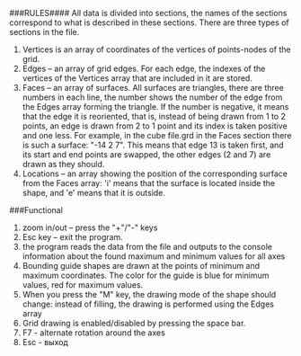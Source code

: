 ###RULES####
All data is divided into sections, the names of the sections correspond to what is described in
these sections. There are three types of sections in the file.
1. Vertices is an array of coordinates of the vertices of points-nodes of the grid.
2. Edges – an array of grid edges. For each edge, the indexes of the vertices of the Vertices array that are included in it are stored.
3. Faces – an array of surfaces. All surfaces are triangles, there are three numbers in each line, the number shows the number of the edge from the Edges array
  forming the triangle. If the number is negative, it means that the edge
  it is reoriented, that is, instead of being drawn from 1 to 2 points, an edge is drawn from 2 to 1 point and its index is taken positive and
  one less.
  For example, in the cube file.grd in the Faces section there is such a surface: "-14 2 7". This means that edge 13 is taken first, and its start and end
  points are swapped, the other edges (2 and 7) are drawn as they should.
4. Locations – an array showing the position of the corresponding surface
  from the Faces array: 'i' means that the surface is located inside the shape,
  and 'e' means that it is outside.

###Functional
1. zoom in/out – press the "+"/"-" keys
2. Esc key – exit the program.
3. the program reads the data from the file and outputs to the console information about the found maximum and minimum values for all axes
4. Bounding guide shapes are drawn at the points of minimum and maximum coordinates. The color for the guide is blue for minimum values, red for maximum values.
5. When you press the "M" key, the drawing mode of the shape should change: instead of filling, the drawing is performed using the Edges array
6. Grid drawing is enabled/disabled by pressing the space bar.
7. F7 - alternate rotation around the axes
8. Esc - выход
